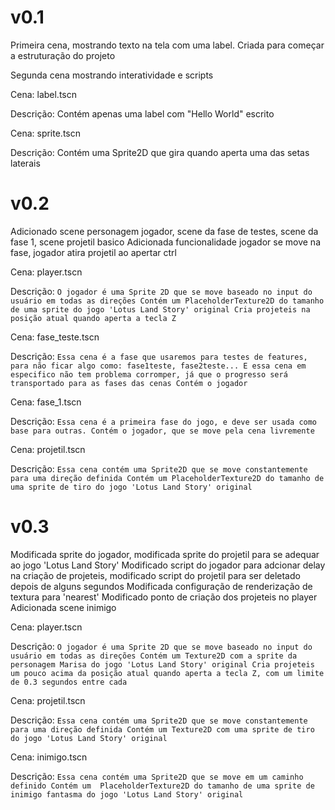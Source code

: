 # v0.1

Primeira cena, mostrando texto na tela com uma label. Criada para começar a estruturação do projeto

Segunda cena mostrando interatividade e scripts

Cena: label.tscn 

Descrição: Contém apenas uma label com "Hello World" escrito

Cena: sprite.tscn 

Descrição: Contém uma Sprite2D que gira quando aperta uma das setas laterais

# v0.2

Adicionado scene personagem jogador, scene da fase de testes, scene da fase 1, scene projetil basico
Adicionada funcionalidade jogador se move na fase, jogador atira projetil ao apertar ctrl

Cena: player.tscn

Descrição: 
	```
	O jogador é uma Sprite 2D que se move baseado no input do usuário em todas as direções
	Contém um PlaceholderTexture2D do tamanho de uma sprite do jogo 'Lotus Land Story' original
	Cria projeteis na posição atual quando aperta a tecla Z
	```

Cena: fase_teste.tscn

Descrição: 
	```
	Essa cena é a fase que usaremos para testes de features, para não ficar algo como: fase1teste, fase2teste... E essa cena em especifico não tem problema corromper, já que o progresso será transportado para as fases das cenas
	Contém o jogador
	```

Cena: fase_1.tscn

Descrição: 
	```
	Essa cena é a primeira fase do jogo, e deve ser usada como base para outras.
	Contém o jogador, que se move pela cena livremente
	```
	
Cena: projetil.tscn

Descrição: 
	```
	Essa cena contém uma Sprite2D que se move constantemente para uma direção definida
	Contém um PlaceholderTexture2D do tamanho de uma sprite de tiro do jogo 'Lotus Land Story' original
	```
	
# v0.3

Modificada sprite do jogador, modificada sprite do projetil para se adequar ao jogo 'Lotus Land Story'
Modificado script do jogador para adcionar delay na criação de projeteis, modificado script do projetil para ser deletado depois de alguns segundos
Modificada configuração de renderização de textura para 'nearest'
Modificado ponto de criação dos projeteis no player
Adicionada scene inimigo

Cena: player.tscn

Descrição: 
	```
	O jogador é uma Sprite 2D que se move baseado no input do usuário em todas as direções
	Contém um Texture2D com a sprite da personagem Marisa do jogo 'Lotus Land Story' original
	Cria projeteis um pouco acima da posição atual quando aperta a tecla Z, com um limite de 0.3 segundos entre cada
	```
	
Cena: projetil.tscn

Descrição: 
	```
	Essa cena contém uma Sprite2D que se move constantemente para uma direção definida
	Contém um Texture2D com uma sprite de tiro do jogo 'Lotus Land Story' original
	```
	
Cena: inimigo.tscn

Descrição: 
	```
	Essa cena contém uma Sprite2D que se move em um caminho definido
	Contém um  PlaceholderTexture2D do tamanho de uma sprite de inimigo fantasma do jogo 'Lotus Land Story' original
	```
